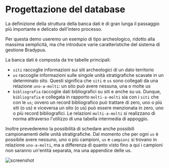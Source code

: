 # Progettazione del database

La definizione della struttura della banca dati è di gran lunga il passaggio più importante e delicato
dell'intero processo.

Per questa demo useremo un esempio di tipo archeologico, ridotto alla massima semplicità, ma che introduce varie caratteristiche 
del sistema di gestione Bradypus.

La banca dati è composta da tre tabelle principali:

- `siti` raccoglie informazioni sui siti archeologici di un dato territorio
- `us` raccoglie informazioni sulle singole unità stratigrafiche scavate in un determinato sito.
Questi significa che `siti` e `us` sono collegati da una relazione `uno-a-molti`: un sito può avere nessuna, una o molte us
- `bibliografia` raccoglie dati bibliografici su siti e anche su us. Dunque, `bibliografia` e collegata in rapporto `molti-a-molti`
sia con i `siti` che con le `us`; ovvero un record bibliografico può trattare di zero, uno o più siti (o us) e viceversa
un sito (o us) può essere menzionata in zero, uno o più record bibliografici. Le relazioni `molti-a-molti` si realizzano di norma
attraverso l'utilizzo di una tabella intermedia di appoggio.

Inoltre prevederemo la possibilità di schedare anche possibili campionamenti delle unità stratigrafiche. Dal momento che per
ogni `us` è possibile avere nessuno, uno o più campioni, `us` e `campioni` si trovano in relazione `uno-a-molti`, ma a
differenza di quanto visto fino a qui i campioni non saranno un'entità separata, ma una appendice delle us.

![screenshot](../../images/design/schema.png "Visual schema")